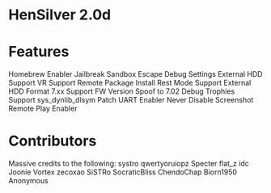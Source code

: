 # HenSilver 2.0d

# Features
Homebrew Enabler
Jailbreak
Sandbox Escape
Debug Settings
External HDD Support
VR Support
Remote Package Install
Rest Mode Support
External HDD Format 7.xx Support
FW Version Spoof to 7.02
Debug Trophies Support
sys_dynlib_dlsym Patch
UART Enabler
Never Disable Screenshot
Remote Play Enabler

# Contributors
Massive credits to the following:
systro
qwertyoruiopz
Specter
flat_z
idc
Joonie
Vortex
zecoxao
SiSTRo
SocraticBliss
ChendoChap
Biorn1950
Anonymous

